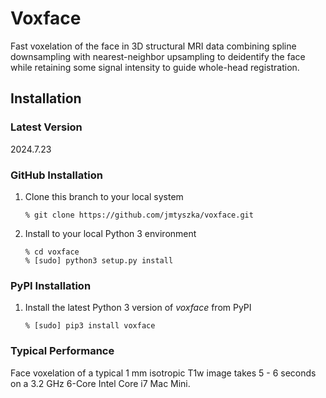 # Voxface

Fast voxelation of the face in 3D structural MRI data combining spline downsampling with nearest-neighbor upsampling to
deidentify the face while retaining some signal intensity to guide whole-head registration.

## Installation

### Latest Version
2024.7.23

### GitHub Installation

1. Clone this branch to your local system
   ```
   % git clone https://github.com/jmtyszka/voxface.git
   ```
2. Install to your local Python 3 environment
   ```
   % cd voxface
   % [sudo] python3 setup.py install
   ```
   
### PyPI Installation

1. Install the latest Python 3 version of *voxface* from PyPI
    ```
    % [sudo] pip3 install voxface
    ```

### Typical Performance
Face voxelation of a typical 1 mm isotropic T1w image takes 5 - 6 seconds on a 3.2 GHz 6-Core Intel Core i7 Mac Mini.
